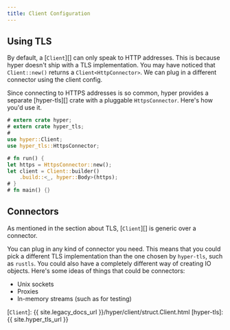 ```yaml
---
title: Client Configuration
---
```


## Using TLS

By default, a [`Client`][] can only speak to HTTP addresses. This is because hyper doesn't
ship with a TLS implementation. You may have noticed that `Client::new()` returns a 
`Client<HttpConnector>`. We can plug in a different connector using the client config.

Since connecting to HTTPS addresses is so common, hyper provides a separate [hyper-tls][]
crate with a pluggable `HttpsConnector`. Here's how you'd use it.

```rust
# extern crate hyper;
# extern crate hyper_tls;
#
use hyper::Client;
use hyper_tls::HttpsConnector;

# fn run() {
let https = HttpsConnector::new();
let client = Client::builder()
    .build::<_, hyper::Body>(https);
# }
# fn main() {}
```

## Connectors

As mentioned in the section about TLS, [`Client`][] is generic over a connector.

You can plug in any kind of connector you need. This means that you could pick a
different TLS implementation than the one chosen by `hyper-tls`, such as `rustls`.
You could also have a completely different way of creating IO objects. Here's some
ideas of things that could be connectors:

- Unix sockets
- Proxies
- In-memory streams (such as for testing)

[`Client`]: {{ site.legacy_docs_url }}/hyper/client/struct.Client.html
[hyper-tls]: {{ site.hyper_tls_url }}
